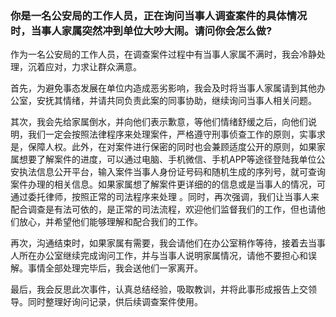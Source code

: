 ### 你是一名公安局的工作人员，正在询问当事人调查案件的具体情况时，当事人家属突然冲到单位大吵大闹。请问你会怎么做?

作为一名公安局的工作人员，在调查案件过程中有当事人家属不满时，我会冷静处理，沉着应对，力求让群众满意。

首先，为避免事态发展在单位内造成恶劣影响，我会及时将当事人家属请到其他办公室，安抚其情绪，并请共同负责此案的同事协助，继续询问当事人相关问题。

其次，我会先给家属倒水，并向他们表示歉意，等他们情绪舒缓之后，向他们说明，我们一定会按照法律程序来处理案件，严格遵守刑事侦查工作的原则，实事求是，保障人权。此外，在对案件进行保密的同时也会兼顾适度公开的原则，如果家属想要了解案件的进度，可以通过电脑、手机微信、手机APP等途径登陆我单位公安执法信息公开平台，输入案件当事人身份证号码和随机生成的序列号，就可查询案件办理的相关信息。如果家属想了解案件更详细的的信息或是当事人的情况，可通过委托律师，按照正常的司法程序来处理 。同时，再次强调，我们让当事人来配合调查是有法可依的，是正常的司法流程，欢迎他们监督我们的工作，但也请他们放心，并希望他们能够理解和配合我们的工作。

再次，沟通结束时，如果家属有需要，我会请他们在办公室稍作等待，接着去当事人所在办公室继续完成询问工作，并与当事人说明家属情况，请他不要担心和误解。事情全部处理完毕后，我会送他们一家离开。

最后，我会反思此次事件，认真总结经验，吸取教训，并将此事形成报告上交领导。同时整理好询问记录，供后续调查案件使用。
